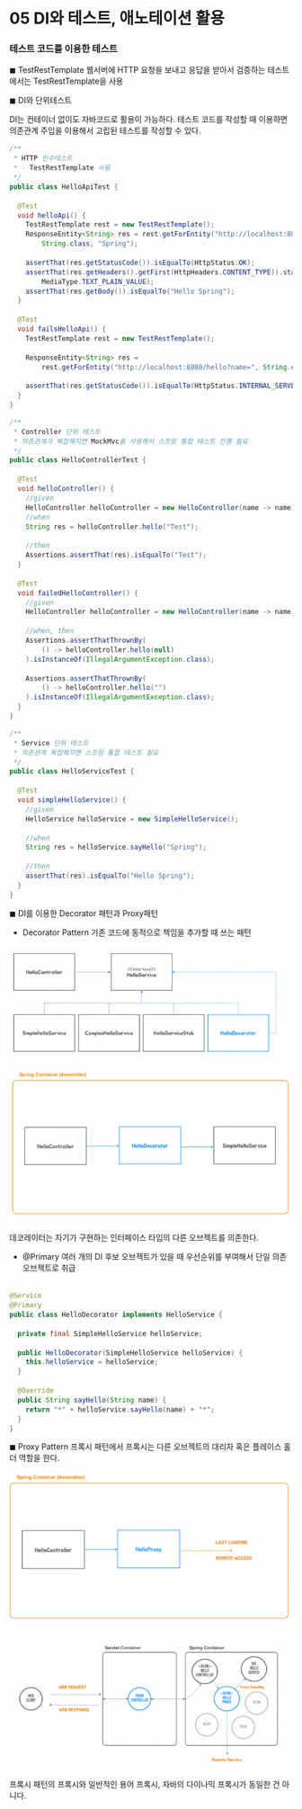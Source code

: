 # 05 DI와 테스트, 애노테이션 활용

### 테스트 코드를 이용한 테스트

◼︎ TestRestTemplate
웹서버에 HTTP 요청을 보내고 응답을 받아서 검증하는 테스트에서는 TestRestTemplate을 사용

◼︎ DI와 단위테스트

DI는 컨테이너 없이도 자바코드로 활용이 가능하다. 테스트 코드를 작성할 때 이용하면 의존관계 주입을 이용해서 고립된 테스트를 작성할 수 있다.

```java
/**
 * HTTP 인수테스트
 * - TestRestTemplate 사용
 */
public class HelloApiTest {

  @Test
  void helloApi() {
    TestRestTemplate rest = new TestRestTemplate();
    ResponseEntity<String> res = rest.getForEntity("http://localhost:8080/hello?name={name}",
        String.class, "Spring");

    assertThat(res.getStatusCode()).isEqualTo(HttpStatus.OK);
    assertThat(res.getHeaders().getFirst(HttpHeaders.CONTENT_TYPE)).startsWith(
        MediaType.TEXT_PLAIN_VALUE);
    assertThat(res.getBody()).isEqualTo("Hello Spring");
  }

  @Test
  void failsHelloApi() {
    TestRestTemplate rest = new TestRestTemplate();

    ResponseEntity<String> res =
        rest.getForEntity("http://localhost:8080/hello?name=", String.class);

    assertThat(res.getStatusCode()).isEqualTo(HttpStatus.INTERNAL_SERVER_ERROR);
  }
}
```

```java
/**
 * Controller 단위 테스트
 * 의존관계가 복잡해지면 MockMvc를 사용해서 스프링 통합 테스트 진행 필요
 */
public class HelloControllerTest {

  @Test
  void helloController() {
    //given
    HelloController helloController = new HelloController(name -> name);
    //when
    String res = helloController.hello("Test");

    //then
    Assertions.assertThat(res).isEqualTo("Test");
  }

  @Test
  void failedHelloController() {
    //given
    HelloController helloController = new HelloController(name -> name);

    //when, then
    Assertions.assertThatThrownBy(
        () -> helloController.hello(null)
    ).isInstanceOf(IllegalArgumentException.class);

    Assertions.assertThatThrownBy(
        () -> helloController.hello("")
    ).isInstanceOf(IllegalArgumentException.class);
  }
}
```

```java
/**
 * Service 단위 테스트
 * 의존관계 복잡해지면 스프링 통합 테스트 필요
 */
public class HelloServiceTest {

  @Test
  void simpleHelloService() {
    //given
    HelloService helloService = new SimpleHelloService();

    //when
    String res = helloService.sayHello("Spring");

    //then
    assertThat(res).isEqualTo("Hello Spring");
  }
}
```

◼︎ DI를 이용한 Decorator 패턴과 Proxy패턴

- Decorator Pattern
  기존 코드에 동적으로 책임을 추가할 때 쓰는 패턴

![Decorator1.png](img/Decorator1.png)

![Decorator2.png](img/Decorator2.png)

데코레이터는 자기가 구현하는 인터페이스 타입의 다른 오브젝트를 의존한다.

- @Primary
  여러 개의 DI 후보 오브젝트가 있을 때 우선순위를 부여해서 단일 의존 오브젝트로 취급

```java

@Service
@Primary
public class HelloDecorator implements HelloService {

  private final SimpleHelloService helloService;

  public HelloDecorator(SimpleHelloService helloService) {
    this.helloService = helloService;
  }

  @Override
  public String sayHello(String name) {
    return "*" + helloService.sayHello(name) + "*";
  }
}
```

◼︎ Proxy Pattern
프록시 패턴에서 프록시는 다른 오브젝트의 대리자 혹은 플레이스 홀더 역할을 한다.

![Proxy1.png](img/Proxy1.png)

![Proxy2.png](img/Proxy2.png)

프록시 패턴의 프록시와 일반적인 용어 프록시, 자바의 다이나믹 프록시가 동일한 건 아니다.
